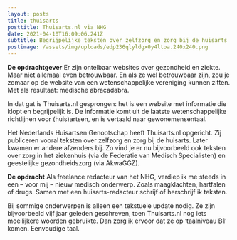```yaml
---
layout: posts
title: thuisarts
posttitle: Thuisarts.nl via NHG
date: 2021-04-10T16:09:06.241Z
subtitle: Begrijpelijke teksten over zelfzorg en zorg bij de huisarts
postimage: /assets/img/uploads/edp236qlyldgx0y4ltoa.240x240.png
---
```

**De opdrachtgever**
Er zijn ontelbaar websites over gezondheid en ziekte. Maar niet allemaal even betrouwbaar. En als ze wel betrouwbaar zijn, zou je zomaar op de website van een wetenschappelijke vereniging kunnen zitten. Met als resultaat: medische abracadabra.

In dat gat is Thuisarts.nl gesprongen: het is een website met informatie die klopt en begrijpelijk is. De informatie komt uit de laatste wetenschappelijke richtlijnen voor (huis)artsen, en is vertaald naar gewonemensentaal.

Het Nederlands Huisartsen Genootschap heeft Thuisarts.nl opgericht. Zij publiceren vooral teksten over zelfzorg en zorg bij de huisarts. Later kwamen er andere afzenders bij. Zo vind je er nu bijvoorbeeld ook teksten over zorg in het ziekenhuis (via de Federatie van Medisch Specialisten) en geestelijke gezondheidszorg (via AkwaGGZ).

**De opdracht**
Als freelance redacteur van het NHG, verdiep ik me steeds in een – voor mij – nieuw medisch onderwerp. Zoals maagklachten, hartfalen of drugs. Samen met een huisarts-redacteur schrijf of herschrijf ik teksten.

Bij sommige onderwerpen is alleen een tekstuele update nodig. Ze zijn bijvoorbeeld vijf jaar geleden geschreven, toen Thuisarts.nl nog iets moeilijkere woorden gebruikte. Dan zorg ik ervoor dat ze op ‘taalniveau B1’ komen. Eenvoudige taal.